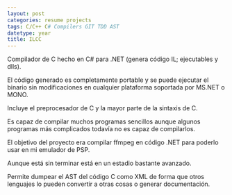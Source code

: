 ```yaml
---
layout: post
categories: resume projects
tags: C/C++ C# Compilers GIT TDD AST
datetype: year
title: ILCC
---
```


Compilador de C hecho en C# para .NET (genera código IL; ejecutables y dlls).

El código generado es completamente portable y se puede ejecutar el binario sin modificaciones en cualquier plataforma soportada por MS.NET o MONO.

Incluye el preprocesador de C y la mayor parte de la sintaxis de C.

Es capaz de compilar muchos programas sencillos aunque algunos programas más complicados todavía no es capaz de compilarlos.

El objetivo del proyecto era compilar ffmpeg en código .NET para poderlo usar en mi emulador de PSP.

Aunque está sin terminar está en un estadio bastante avanzado.

Permite dumpear el AST del código C como XML de forma que otros lenguajes lo pueden convertir a otras cosas o generar documentación.
